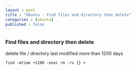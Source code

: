 ```yaml
---
layout : post
title : "Ubuntu : Find files and directory then delete"
categories : [ubuntu]
published : false
---
```


### Find files and directory then delete

delete file / directory last modified more than 1200 days

``` shell
find -mtime +1200 -exec rm -rv {} +
```